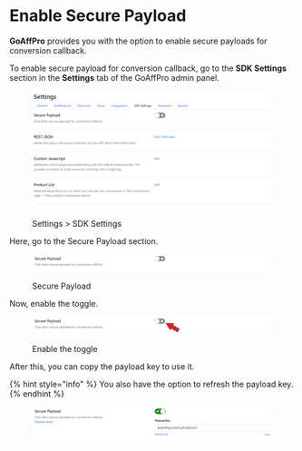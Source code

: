 # Enable Secure Payload

**GoAffPro** provides you with the option to enable secure payloads for conversion callback.

To enable secure payload for conversion callback, go to the **SDK Settings** section in the **Settings** tab of the GoAffPro admin panel.

<figure><img src="../../../.gitbook/assets/image (299).png" alt=""><figcaption><p>Settings > SDK Settings</p></figcaption></figure>

Here, go to the Secure Payload section.

<figure><img src="../../../.gitbook/assets/image (300).png" alt=""><figcaption><p>Secure Payload</p></figcaption></figure>

Now, enable the toggle.

<figure><img src="../../../.gitbook/assets/Screenshot 2023-11-27 154313.png" alt=""><figcaption><p>Enable the toggle</p></figcaption></figure>

After this, you can copy the payload key to use it.

{% hint style="info" %}
You also have the option to refresh the payload key.
{% endhint %}

<figure><img src="../../../.gitbook/assets/image (301).png" alt=""><figcaption></figcaption></figure>
